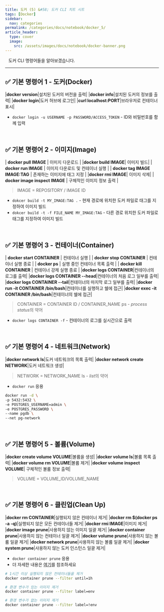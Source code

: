 ```yaml
---
title: 도커 (5) &#58; 도커 CLI 치트 시트
tags: [Docker]
sidebar:
  nav: categories
permalink: /categories/docs/notebook/docker_5/
article_header:
  type: cover
  image:
    src: /assets/images/docs/notebook/docker-banner.png
---
```


<div class="article__content" markdown="1">

&ensp; 도커 CLI 명령어들을 알아보겠습니다.

---

## ✅ 기본 명령어 1 - 도커(Docker)

|**docker version**|설치된 도커의 버전을 출력|
|**docker info**|설치된 도커의 정보를 출력|
|**docker login**|도커 허브에 로그인|
|**curl localhost:PORT**|브라우저로 컨테이너 표시|

- `docker login -u USERNAME -p PASSWORD/ACCESS_TOKEN` - ID와 비밀번호를 함께 입력

<br/>

## ✅ 기본 명령어 2 - 이미지(Image)

| **docker pull IMAGE** | 이미지 다운로드 |
|**docker build IMAGE**| 이미지 빌드|
| **docker run IMAGE** | 이미지 다운로드 및 컨테이너 실행 |
| **docker tag IMAGE IMAGE:TAG** | 존재하는 이미지에 태그 지정 |
|**docker rmi IMAGE**| 이미지 삭제|
| **docker image inspect IMAGE** | 구체적인 이미지 정보 출력 |

> IMAGE = REPOSITORY / IMAGE ID

- `dokcer build -t MY_IMAGE:TAG .` - 현재 경로에 위치한 도커 파일로 태그를 지정하여 이미지 빌드
- `dokcer build -t -f FILE_NAME MY_IMAGE:TAG` - 다른 경로 위치한 도커 파일로 태그를 지정하여 이미지 빌드

<br/>

## ✅ 기본 명령어 3 - 컨테이너(Container)

| **docker start CONTAINER** | 컨테이너 실행 |
| **docker stop CONTAINER** | 컨테이너 실행 종료 |
| **docker ps** | 실행 중인 컨테이너 목록 출력 |
| **docker kill CONTAINER** | 컨테이너 강제 실행 종료 |
|**docker logs CONTAINER**|컨테이너의 로그를 출력|
|**docker logs CONTAINER --head**|컨테이너의 처음 로그 일부를 출력|
|**docker logs CONTAINER --tail**|컨테이너의 마지막 로그 일부를 출력|
|**docker run -it CONTAINER /bin/bash**|컨테이너를 실행하고 쉘에 접근|
|**docker exec -it CONTAINER /bin/bash**|컨테이너의 쉘에 접근|

> CONTAINER = CONTAINER ID / CONTAINER_NAME
> ps - *process status*의 약어

- `docker logs CONTAINER -f` - 컨테이너의 로그를 실시간으로 출력

<br/>

## ✅ 기본 명령어 4 - 네트워크(Network)

|**docker network ls**|도커 네트워크의 목록 출력|
|**docker network create NETWORK**|도커 네트워크 생성|

> NETWORK = NETWORK_NAME
> ls - *list*의 약어

- `docker run` 응용

```zsh
docker run -d \
-p 5432:5432 \
-e POSTGRES_USERNAME=admin \
-e POSTGRES_PASSWORD \
--name pgdb \
--net pg-network
```

<br/>

## ✅ 기본 명령어 5 - 볼륨(Volume)

|**docker create volume VOLUME**|볼륨을 생성|
|**docker volume ls**|볼륨 목록 출력|
|**docker volume rm VOLUME**|볼륨 제거|
|**docker volume inspect VOLUME**| 구체적인 볼륨 정보 출력|

> VOLUME = VOLUME_ID/VOLUME_NAME

<br/>

## ✅ 기본 명령어 6 - 클린업(Clean Up)

|**docker rm CONTAINER**|실행되지 않은 컨테이너 제거|
|**docker rm $(docker ps -a -q)**|실행되지 않은 모든 컨테이너들 제거|
|**docker rmi IMAGE**|이미지 제거|
|**docker image prune**|사용하지 않는 이미지 일괄 제거|
|**docker container prune**|사용하지 않는 컨테이너 일괄 제거|
|**docker volume prune**|사용하지 않는 볼륨 일괄 제거|
|**docker network prune**|사용하지 않는 볼륨 일괄 제거|
|**docker system prune**|사용하지 않는 도커 인스턴스 일괄 제거|

- `docker container prune` 응용
- 더 자세한 내용은 [여기](https://docs.docker.com/engine/reference/commandline/container_prune/)를 참조하세요

```zsh
# 1시간 이상 실행되지 않은 컨테이너들을 제거
docker container prune --filter until=1h

# 환경 변수가 있는 이미지 제거
docker container prune --filter label=env

# 환경 변수가 없는 이미지 제거
docker container prune --filter label=!env
```

</div>
